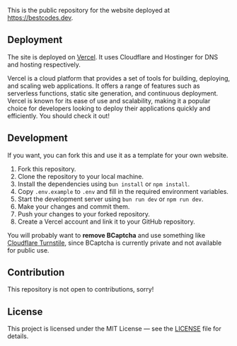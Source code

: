 This is the public repository for the website deployed at https://bestcodes.dev.

## Deployment

The site is deployed on [Vercel](https://vercel.com/). It uses Cloudflare and Hostinger for DNS and hosting respectively.

Vercel is a cloud platform that provides a set of tools for building, deploying, and scaling web applications. It offers a range of features such as serverless functions, static site generation, and continuous deployment. Vercel is known for its ease of use and scalability, making it a popular choice for developers looking to deploy their applications quickly and efficiently.
You should check it out!

## Development

If you want, you can fork this and use it as a template for your own website.

1. Fork this repository.
2. Clone the repository to your local machine.
3. Install the dependencies using `bun install` or `npm install`.
4. Copy `.env.example` to `.env` and fill in the required environment variables.
5. Start the development server using `bun run dev` or `npm run dev`.
6. Make your changes and commit them.
7. Push your changes to your forked repository.
8. Create a Vercel account and link it to your GitHub repository.

You will probably want to **remove BCaptcha** and use something like [Cloudflare Turnstile](https://developers.cloudflare.com/turnstile/), since BCaptcha is currently private and not available for public use.

## Contribution

This repository is not open to contributions, sorry!

## License

This project is licensed under the MIT License — see the [LICENSE](LICENSE) file for details.
